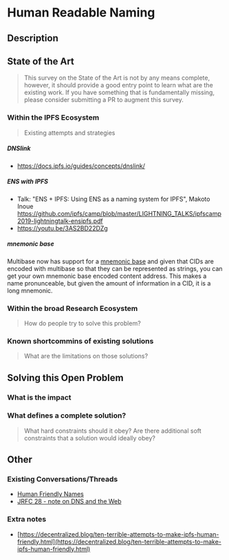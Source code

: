 # Human Readable Naming

## Description




## State of the Art

> This survey on the State of the Art is not by any means complete, however, it should provide a good entry point to learn what are the existing work. If you have something that is fundamentally missing, please consider submitting a PR to augment this survey. 

### Within the IPFS Ecosystem
> Existing attempts and strategies

##### DNSlink

- https://docs.ipfs.io/guides/concepts/dnslink/

##### ENS with IPFS

- Talk: "ENS + IPFS: Using ENS as a naming system for IPFS", Makoto Inoue https://github.com/ipfs/camp/blob/master/LIGHTNING_TALKS/ipfscamp2019-lightningtalk-ensipfs.pdf
- https://youtu.be/3AS2BD22DZg

##### mnemonic base

Multibase now has support for a [mnemonic base](https://github.com/multiformats/js-multibase/compare/36d60d3f9379ea005327fe3a375f03ba286d0ecc...tableflip:feat/mnemonic-base) and given that CIDs are encoded with multibase so that they can be represented as strings, you can get your own mnemonic base encoded content address. This makes a name pronunceable, but given the amount of information in a CID, it is a long mnemonic.

### Within the broad Research Ecosystem
> How do people try to solve this problem?

### Known shortcommins of existing solutions
> What are the limitations on those solutions?


## Solving this Open Problem

### What is the impact

### What defines a complete solution?
> What hard constraints should it obey? Are there additional soft constraints that a solution would ideally obey?

## Other

### Existing Conversations/Threads

- [Human Friendly Names](https://github.com/ipfs/notes/issues/286)
- [JRFC 28 - note on DNS and the Web](https://github.com/jbenet/random-ideas/issues/28)

### Extra notes

- [https://decentralized.blog/ten-terrible-attempts-to-make-ipfs-human-friendly.html](https://decentralized.blog/ten-terrible-attempts-to-make-ipfs-human-friendly.html)
